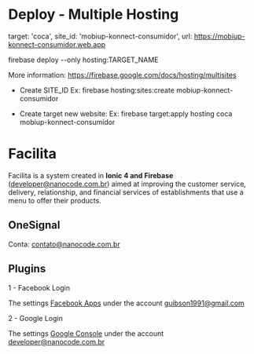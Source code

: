 # Deploy - Multiple Hosting

target: 'coca',
site_id: 'mobiup-konnect-consumidor',
url: https://mobiup-konnect-consumidor.web.app

firebase deploy --only hosting:TARGET_NAME

More information: https://firebase.google.com/docs/hosting/multisites

- Create SITE_ID
  Ex: firebase hosting:sites:create mobiup-konnect-consumidor

- Create target new website:
  Ex: firebase target:apply hosting coca mobiup-konnect-consumidor

# Facilita

Facilita is a system created in **Ionic 4 and Firebase** (developer@nanocode.com.br) aimed at improving the customer service, delivery, relationship, and financial services of establishments that use a menu to offer their products.

## OneSignal

Conta: contato@nanocode.com.br

## Plugins

1 - Facebook Login

The settings [Facebook Apps](https://developers.facebook.com/apps) under the account guibson1991@gmail.com

2 - Google Login

The settings [Google Console](https://console.developers.google.com/) under the account developer@nanocode.com.br
